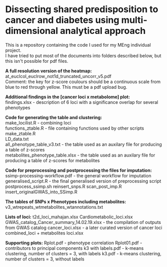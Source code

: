 # Dissecting shared predisposition to cancer and diabetes using multi-dimensional analytical approach <br />

This is a repository containing the code I used for my MEng individual project. <br />
I have tried to put most of the documents into folders described below, but this isn't possible for pdf files. <br />

**A full resolution version of the heatmap:** <br />
at_euclcol_euclrow_not1d_truncated_uncorr_v5.pdf <br />
Comment: the key for z-score coulours should be a continuous scale from blue to red through yellow. This must be a pdf upload bug. <br />

**Additional findings in the [cancer loci x metabolome] plot:** <br />
findings.xlsx - description of 6 loci with a significance overlap for several phenotypes <br />

**Code for generating the table and clustering:** <br />
make_locilist.R - combining loci <br />
functions_ztable.R - file containing functions used by other scripts <br />
make_ztable.R <br />
LD_data.txt <br />
all_phenotype_table_v3.txt - the table used as an auxilary file for producing a table of z-scores <br />
metabolites_phenotype_table.xlsx - the table used as an auxilary file for producing a table of z-scores for metabolites <br />

**Code for preprocessing and postprocessing the files for imputation:**
ssimp-processing-workflow.pdf - the general workflow for imputation
generalised_script.R - the final generalised version of preprocessing script
postprocess_ssimp.sh
reinsert_snps.R
scan_post_imp.R
insert_originalGWAS_into_SSimp.R

**The tables of SNPs x Phenotypes including metabolites:**
v3_wtrepeats_wtmetabolites_wtannotations.txt

**Lists of loci:**
t2d_loci_mahajan.xlsx
Cardiometabolic_loci.xlsx
GWAS_catalog_Cancer_summary_14.02.19.xlsx - the compilation of outputs from GWAS catalog
cancer_loci.xlsx - a later curated version of cancer loci
combined_loci + metabolites loci.xlsx

**Supporting plots:**
Rplot.pdf - phenotype correlation
Rplot01.pdf - contributors to principal components
k3 with labels.pdf - k-means clustering, number of clusters = 3, with labels
k3.pdf - k-means clustering, number of clusters = 3, without labels




